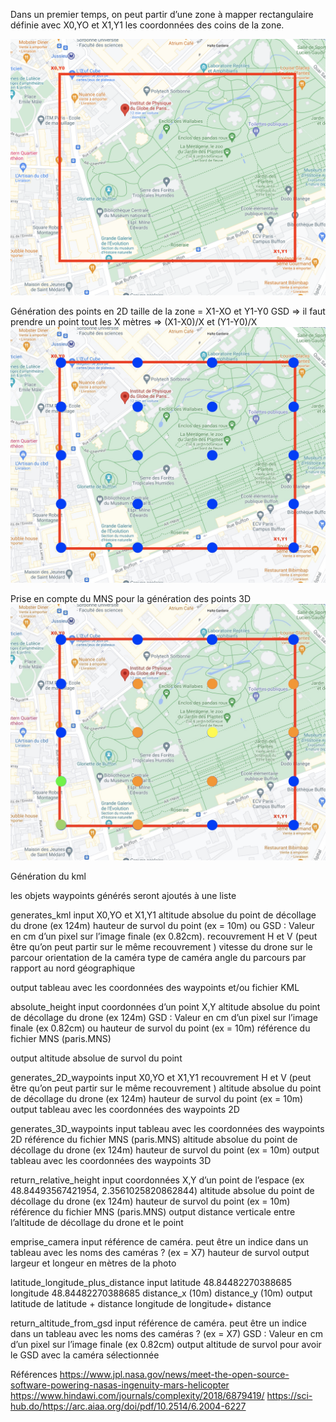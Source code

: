Dans un premier temps, on peut partir d’une zone à mapper rectangulaire définie avec X0,YO et X1,Y1 les coordonnées des coins de la zone.

![map_1](/img/map_1.png)

Génération des points en 2D
taille de la zone = X1-XO et Y1-Y0
GSD => il faut prendre un point tout les X mètres
=> (X1-X0)/X et (Y1-Y0)/X
![map_2](/img/map_2.jpg)

Prise en compte du MNS pour la génération des points 3D
![map_3](/img/map_3.jpg)

Génération du kml

les objets waypoints générés seront ajoutés à une liste

generates_kml
input
X0,YO et X1,Y1
altitude absolue du point de décollage du drone (ex 124m)
hauteur de survol du point (ex = 10m) ou GSD : Valeur en cm d’un pixel sur l’image finale (ex 0.82cm).
recouvrement H et V (peut être qu’on peut partir sur le même recouvrement )
vitesse du drone sur le parcour
orientation de la caméra
type de caméra
angle du parcours par rapport au nord géographique

output
tableau avec les coordonnées des waypoints et/ou fichier KML

absolute_height
input
coordonnées d’un point X,Y
altitude absolue du point de décollage du drone (ex 124m)
GSD : Valeur en cm d’un pixel sur l’image finale (ex 0.82cm) ou hauteur de survol du point (ex = 10m)
référence du fichier MNS (paris.MNS)

output
altitude absolue de survol du point

generates_2D_waypoints
input
X0,YO et X1,Y1
recouvrement H et V (peut être qu’on peut partir sur le même recouvrement )
altitude absolue du point de décollage du drone (ex 124m)
hauteur de survol du point (ex = 10m)
output
tableau avec les coordonnées des waypoints 2D

generates_3D_waypoints
input
tableau avec les coordonnées des waypoints 2D
référence du fichier MNS (paris.MNS)
altitude absolue du point de décollage du drone (ex 124m)
hauteur de survol du point (ex = 10m)
output
tableau avec les coordonnées des waypoints 3D

return_relative_height
input
coordonnées X,Y d’un point de l’espace (ex ​​48.84493567421954, 2.3561025820862844)
altitude absolue du point de décollage du drone (ex 124m)
hauteur de survol du point (ex = 10m)
référence du fichier MNS (paris.MNS)
output
distance verticale entre l’altitude de décollage du drone et le point

emprise_camera
input
référence de caméra. peut être un indice dans un tableau avec les noms des caméras ? (ex = X7)
hauteur de survol
output
largeur et longeur en mètres de la photo

latitude_longitude_plus_distance
input
latitude 48.84482270388685
longitude 48.84482270388685
distance_x (10m)
distance_y (10m)
output
latitude de latitude + distance
longitude de longitude+ distance

return_altitude_from_gsd
input
référence de caméra. peut être un indice dans un tableau avec les noms des caméras ? (ex = X7)
GSD : Valeur en cm d’un pixel sur l’image finale (ex 0.82cm)
output
altitude de survol pour avoir le GSD avec la caméra sélectionnée

Références
https://www.jpl.nasa.gov/news/meet-the-open-source-software-powering-nasas-ingenuity-mars-helicopter
https://www.hindawi.com/journals/complexity/2018/6879419/
https://sci-hub.do/https://arc.aiaa.org/doi/pdf/10.2514/6.2004-6227
